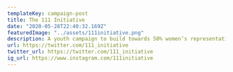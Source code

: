 ```yaml
---
templateKey: campaign-post
title: The 111 Initiative
date: "2020-05-28T22:40:32.169Z"
featuredImage: "../assets/111initiative.png"
description: A youth campaign to build towards 50% women’s representation in Parliament and politics. We aim to build a new narrative of women in politics and get more women in positions of power.
url: https://twitter.com/111_initiative
twitter_url: https://twitter.com/111_initiative
ig_url: https://www.instagram.com/111initiative
---
```

